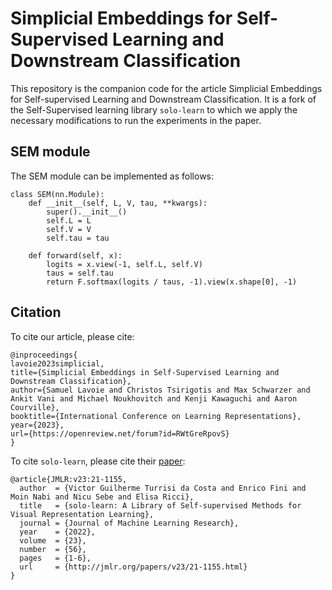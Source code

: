 # Simplicial Embeddings for Self-Supervised Learning and Downstream Classification
This repository is the companion code for the article Simplicial Embeddings for Self-supervised Learning and Downstream Classification. It is a fork of the Self-Supervised learning library `solo-learn` to which we apply the necessary modifications to run the experiments in the paper.

## SEM module
The SEM module can be implemented as follows:
```
class SEM(nn.Module):
    def __init__(self, L, V, tau, **kwargs):
        super().__init__()
        self.L = L
        self.V = V
        self.tau = tau

    def forward(self, x):
        logits = x.view(-1, self.L, self.V)
        taus = self.tau
        return F.softmax(logits / taus, -1).view(x.shape[0], -1)
```

## Citation
To cite our article, please cite:
```
@inproceedings{
lavoie2023simplicial,
title={Simplicial Embeddings in Self-Supervised Learning and Downstream Classification},
author={Samuel Lavoie and Christos Tsirigotis and Max Schwarzer and Ankit Vani and Michael Noukhovitch and Kenji Kawaguchi and Aaron Courville},
booktitle={International Conference on Learning Representations},
year={2023},
url={https://openreview.net/forum?id=RWtGreRpovS}
}
```

To cite `solo-learn`, please cite their [paper](https://jmlr.org/papers/v23/21-1155.html):
```
@article{JMLR:v23:21-1155,
  author  = {Victor Guilherme Turrisi da Costa and Enrico Fini and Moin Nabi and Nicu Sebe and Elisa Ricci},
  title   = {solo-learn: A Library of Self-supervised Methods for Visual Representation Learning},
  journal = {Journal of Machine Learning Research},
  year    = {2022},
  volume  = {23},
  number  = {56},
  pages   = {1-6},
  url     = {http://jmlr.org/papers/v23/21-1155.html}
}
```
